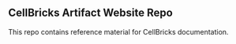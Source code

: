 ## CellBricks Artifact Website Repo

This repo contains reference material for CellBricks documentation.
